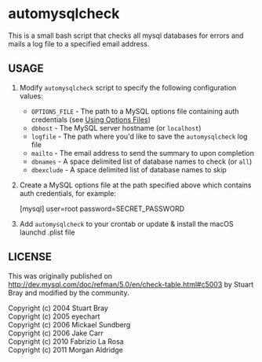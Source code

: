 # automysqlcheck

This is a small bash script that checks all mysql databases for errors and mails a log file to a specified email address.

## USAGE

1) Modify `automysqlcheck` script to specify the following configuration values:

    * `OPTIONS_FILE` - The path to a MySQL options file containing auth credentials (see [Using Options Files](https://dev.mysql.com/doc/refman/8.0/en/option-files.html))
    * `dbhost` - The MySQL server hostname (or `localhost`)
    * `logfile` - The path where you'd like to save the `automysqlcheck` log file
    * `mailto` - The email address to send the summary to upon completion
    * `dbnames` - A space delimited list of database names to check (or `all`)
    * `dbexclude` - A space delimited list of database names to skip

2) Create a MySQL options file at the path specified above which contains auth credentials, for example:

    [mysql]
    user=root
    password=SECRET_PASSWORD

3) Add `automysqlcheck` to your crontab or update & install the macOS launchd .plist file

## LICENSE

This was originally published on http://dev.mysql.com/doc/refman/5.0/en/check-table.html#c5003 by Stuart Bray and modified by the community.

Copyright (c) 2004 Stuart Bray  
Copyright (c) 2005 eyechart  
Copyright (c) 2006 Mickael Sundberg  
Copyright (c) 2006 Jake Carr  
Copyright (c) 2010 Fabrizio La Rosa  
Copyright (c) 2011 Morgan Aldridge  

